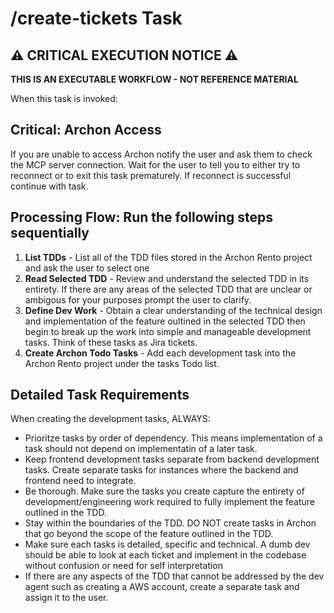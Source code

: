 # /create-tickets Task

## ⚠️ CRITICAL EXECUTION NOTICE ⚠️

**THIS IS AN EXECUTABLE WORKFLOW - NOT REFERENCE MATERIAL**

When this task is invoked:

## Critical: Archon Access

If you are unable to access Archon notify the user and ask them to check the MCP server connection. 
Wait for the user to tell you to either try to reconnect or to exit this task prematurely. If reconnect is successful continue with task.

## Processing Flow: Run the following steps sequentially

1. **List TDDs** - List all of the TDD files stored in the Archon Rento project and ask the user to select one
2. **Read Selected TDD** - Review and understand the selected TDD in its entirety. If there are any areas of the selected TDD that are unclear or ambigous for your purposes prompt the user to clarify.
3. **Define Dev Work** - Obtain a clear understanding of the technical design and implementation of the feature oultined in the selected TDD then begin to break up the work into simple and manageable development tasks. Think of these tasks as Jira tickets.
4. **Create Archon Todo Tasks** - Add each development task into the Archon Rento project under the tasks Todo list. 

## Detailed Task Requirements

When creating the development tasks, ALWAYS:

- Prioritze tasks by order of dependency. This means implementation of a task should not depend on implementatin of a later task.
- Keep frontend development tasks separate from backend development tasks. Create separate tasks for instances where the backend and frontend need to integrate.
- Be thorough. Make sure the tasks you create capture the entirety of development/engineering work required to fully implement the feature outlined in the TDD.
- Stay within the boundaries of the TDD. DO NOT create tasks in Archon that go beyond the scope of the feature outlined in the TDD.
- Make sure each tasks is detailed, specific and technical. A dumb dev should be able to look at each ticket and implement in the codebase without confusion or need for self interpretation
- If there are any aspects of the TDD that cannot be addressed by the dev agent such as creating a AWS account, create a separate task and assign it to the user.


